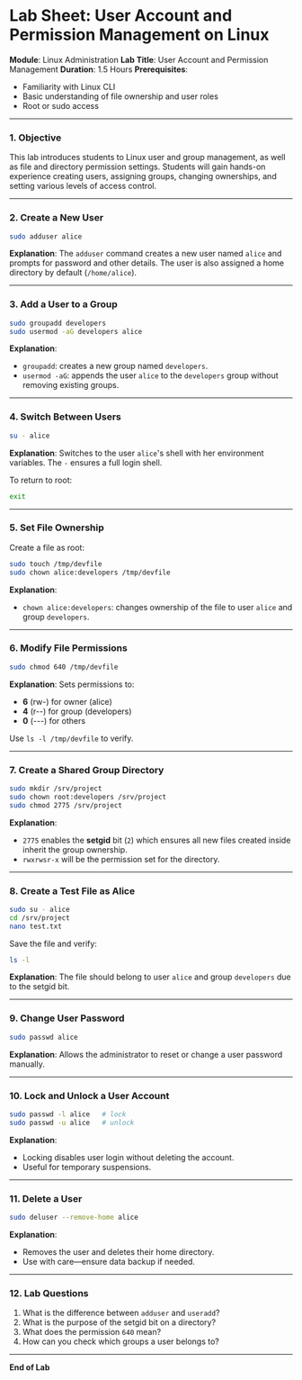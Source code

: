 # **Lab Sheet: User Account and Permission Management on Linux**

**Module**: Linux Administration
 **Lab Title**: User Account and Permission Management
 **Duration**: 1.5 Hours
 **Prerequisites**:

- Familiarity with Linux CLI
- Basic understanding of file ownership and user roles
- Root or sudo access

------

### 1. Objective

This lab introduces students to Linux user and group management, as well as file and directory permission settings. Students will gain hands-on experience creating users, assigning groups, changing ownerships, and setting various levels of access control.

------

### 2. Create a New User

```bash
sudo adduser alice
```

**Explanation**: The `adduser` command creates a new user named `alice` and prompts for password and other details. The user is also assigned a home directory by default (`/home/alice`).

------

### 3. Add a User to a Group

```bash
sudo groupadd developers
sudo usermod -aG developers alice
```

**Explanation**:

- `groupadd`: creates a new group named `developers`.
- `usermod -aG`: appends the user `alice` to the `developers` group without removing existing groups.

------

### 4. Switch Between Users

```bash
su - alice
```

**Explanation**: Switches to the user `alice`'s shell with her environment variables. The `-` ensures a full login shell.

To return to root:

```bash
exit
```

------

### 5. Set File Ownership

Create a file as root:

```bash
sudo touch /tmp/devfile
sudo chown alice:developers /tmp/devfile
```

**Explanation**:

- `chown alice:developers`: changes ownership of the file to user `alice` and group `developers`.

------

### 6. Modify File Permissions

```bash
sudo chmod 640 /tmp/devfile
```

**Explanation**: Sets permissions to:

- **6** (rw-) for owner (alice)
- **4** (r--) for group (developers)
- **0** (---) for others

Use `ls -l /tmp/devfile` to verify.

------

### 7. Create a Shared Group Directory

```bash
sudo mkdir /srv/project
sudo chown root:developers /srv/project
sudo chmod 2775 /srv/project
```

**Explanation**:

- `2775` enables the **setgid** bit (`2`) which ensures all new files created inside inherit the group ownership.
- `rwxrwsr-x` will be the permission set for the directory.

------

### 8. Create a Test File as Alice

```bash
sudo su - alice
cd /srv/project
nano test.txt
```

Save the file and verify:

```bash
ls -l
```

**Explanation**: The file should belong to user `alice` and group `developers` due to the setgid bit.

------

### 9. Change User Password

```bash
sudo passwd alice
```

**Explanation**: Allows the administrator to reset or change a user password manually.

------

### 10. Lock and Unlock a User Account

```bash
sudo passwd -l alice   # lock
sudo passwd -u alice   # unlock
```

**Explanation**:

- Locking disables user login without deleting the account.
- Useful for temporary suspensions.

------

### 11. Delete a User

```bash
sudo deluser --remove-home alice
```

**Explanation**:

- Removes the user and deletes their home directory.
- Use with care—ensure data backup if needed.

------

### 12. Lab Questions

1. What is the difference between `adduser` and `useradd`?
2. What is the purpose of the setgid bit on a directory?
3. What does the permission `640` mean?
4. How can you check which groups a user belongs to?

------

**End of Lab**